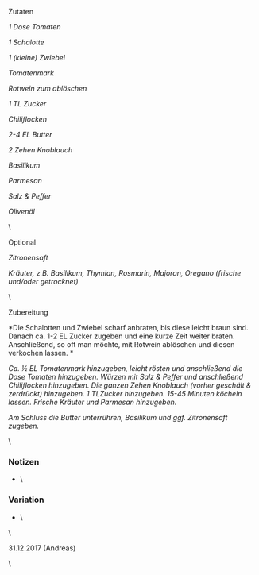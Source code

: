 Zutaten

*1 Dose Tomaten*

*1 Schalotte*

*1 (kleine) Zwiebel*

*Tomatenmark*

*Rotwein zum ablöschen*

*1 TL Zucker*

*Chiliflocken*

*2-4 EL Butter*

*2 Zehen Knoblauch*

*Basilikum*

*Parmesan*

*Salz & Peffer*

*Olivenöl*

\

Optional

*Zitronensaft*

*Kräuter, z.B. Basilikum, Thymian, Rosmarin, Majoran, Oregano (frische und/oder getrocknet)*

\

Zubereitung

*Die Schalotten und Zwiebel scharf anbraten, bis diese leicht braun sind. Danach ca. 1-2 EL Zucker zugeben und eine kurze Zeit weiter braten. Anschließend, so oft man möchte, mit Rotwein ablöschen und diesen verkochen lassen. *

*Ca. ½ EL Tomatenmark hinzugeben, leicht rösten und anschließend die Dose Tomaten hinzugeben. Würzen mit Salz & Peffer und anschließend Chiliflocken hinzugeben. Die ganzen Zehen Knoblauch (vorher geschält & zerdrückt) hinzugeben. 1 TLZucker hinzugeben. 15-45 Minuten köcheln lassen. Frische Kräuter und Parmesan hinzugeben.*

*Am Schluss die Butter unterrühren, Basilikum und ggf. Zitronensaft zugeben.*

\

### Notizen

* \

### Variation 

* \

\

31\.12.2017 (Andreas)

\
